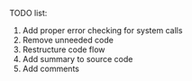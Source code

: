 TODO list:
1. Add proper error checking for system calls
2. Remove unneeded code
3. Restructure code flow
4. Add summary to source code
5. Add comments
